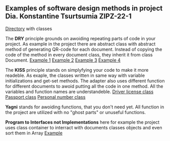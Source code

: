 ## Examples of software design methods in project Dia. Konstantine Tsurtsumia ZIPZ-22-1

[Directory](app/src/main/java/com/example/newdiya_lab1) with classes

The **DRY** principle grounds on awoiding repeating parts of code in your project.
As example in the project there are abstract class with abstract method of generating QR-code for each document.
Instead of copying the code of the method in every document class, they inherit it from class Document.
[Example 1](https://github.com/Konstantin2033/Software-engineering/blob/9539bd24588ac2d05d7925da713184fc41d0ae47/app/src/main/java/com/example/newdiya_lab1/Document.kt#L6)
[Example 2](https://github.com/Konstantin2033/Software-engineering/blob/9539bd24588ac2d05d7925da713184fc41d0ae47/app/src/main/java/com/example/newdiya_lab1/DriverLicense.kt#L24)
[Example 3](https://github.com/Konstantin2033/Software-engineering/blob/9539bd24588ac2d05d7925da713184fc41d0ae47/app/src/main/java/com/example/newdiya_lab1/PersonalNumber.kt#L20)
[Example 4](https://github.com/Konstantin2033/Software-engineering/blob/9539bd24588ac2d05d7925da713184fc41d0ae47/app/src/main/java/com/example/newdiya_lab1/Passport.kt#L20)

The **KISS** principle stands on simplyfying your code to make it more readeble. As exaple, the classes written in same way with variable initializations and get-set methods.
The adapter also uses different function for different documents to awoid putting all the code in one method. All the variables and function names are understandeble.
[Driver license class](app/src/main/java/com/example/newdiya_lab1/DriverLicense.kt)
[Passport class](app/src/main/java/com/example/newdiya_lab1/Passport.kt)
[Personal number class](app/src/main/java/com/example/newdiya_lab1/PersonalNumber.kt)

**Yagni** stands for awoiding functions, that you don't need yet. All function in the project are utilized with no "ghost parts" or unuseful functions.

**Program to Interfaces not Implementations** here for example the project uses class container to interract with documents classes objects and even sort them in Array
[Example](https://github.com/Konstantin2033/Software-engineering/blob/9539bd24588ac2d05d7925da713184fc41d0ae47/app/src/main/java/com/example/newdiya_lab1/Container.kt#L3)
